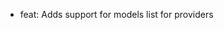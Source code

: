 <!-- The pattern we follow here is to keep the changelog for the latest version -->
<!-- Old changelogs are automatically attached to the GitHub releases -->

- feat: Adds support for models list for providers
